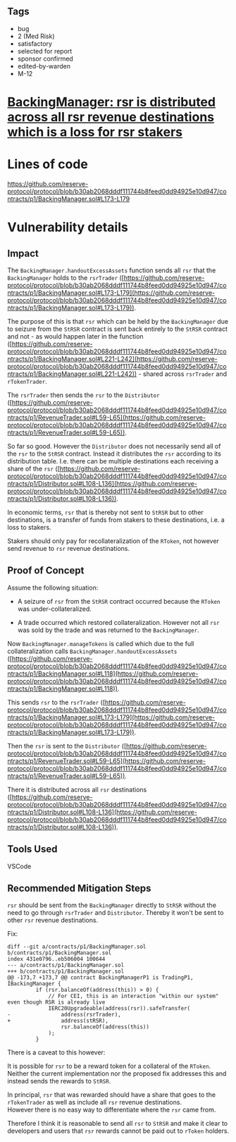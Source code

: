 ## Tags

- bug
- 2 (Med Risk)
- satisfactory
- selected for report
- sponsor confirmed
- edited-by-warden
- M-12

# [BackingManager: rsr is distributed across all rsr revenue destinations which is a loss for rsr stakers](https://github.com/code-423n4/2023-01-reserve-findings/issues/276) 

# Lines of code

https://github.com/reserve-protocol/protocol/blob/b30ab2068dddf111744b8feed0dd94925e10d947/contracts/p1/BackingManager.sol#L173-L179


# Vulnerability details

## Impact
The `BackingManager.handoutExcessAssets` function sends all `rsr` that the `BackingManager` holds to the `rsrTrader` ([https://github.com/reserve-protocol/protocol/blob/b30ab2068dddf111744b8feed0dd94925e10d947/contracts/p1/BackingManager.sol#L173-L179](https://github.com/reserve-protocol/protocol/blob/b30ab2068dddf111744b8feed0dd94925e10d947/contracts/p1/BackingManager.sol#L173-L179)).  

The purpose of this is that `rsr` which can be held by the `BackingManager` due to seizure from the `StRSR` contract is sent back entirely to the `StRSR` contract and not - as would happen later in the function ([https://github.com/reserve-protocol/protocol/blob/b30ab2068dddf111744b8feed0dd94925e10d947/contracts/p1/BackingManager.sol#L221-L242](https://github.com/reserve-protocol/protocol/blob/b30ab2068dddf111744b8feed0dd94925e10d947/contracts/p1/BackingManager.sol#L221-L242)) - shared across `rsrTrader` and `rTokenTrader`.  

The `rsrTrader` then sends the `rsr` to the `Distributor` ([https://github.com/reserve-protocol/protocol/blob/b30ab2068dddf111744b8feed0dd94925e10d947/contracts/p1/RevenueTrader.sol#L59-L65](https://github.com/reserve-protocol/protocol/blob/b30ab2068dddf111744b8feed0dd94925e10d947/contracts/p1/RevenueTrader.sol#L59-L65)).  

So far so good. However the `Distributor` does not necessarily send all of the `rsr` to the `StRSR` contract. Instead it distributes the `rsr` according to its distribution table. I.e. there can be multiple destinations each receiving a share of the `rsr` ([https://github.com/reserve-protocol/protocol/blob/b30ab2068dddf111744b8feed0dd94925e10d947/contracts/p1/Distributor.sol#L108-L136](https://github.com/reserve-protocol/protocol/blob/b30ab2068dddf111744b8feed0dd94925e10d947/contracts/p1/Distributor.sol#L108-L136)).  

In economic terms, `rsr` that is thereby not sent to `StRSR` but to other destinations, is a transfer of funds from stakers to these destinations, i.e. a loss to stakers.  

Stakers should only pay for recollateralization of the `RToken`, not however send revenue to `rsr` revenue destinations.  

## Proof of Concept
Assume the following situation:  

* A seizure of `rsr` from the `StRSR` contract occurred because the `RToken` was under-collateralized.  

* A trade occurred which restored collateralization. However not all `rsr` was sold by the trade and was returned to the `BackingManager`.  

Now `BackingManager.manageTokens` is called which due to the full collateralization calls `BackingManager.handoutExcessAssets` ([https://github.com/reserve-protocol/protocol/blob/b30ab2068dddf111744b8feed0dd94925e10d947/contracts/p1/BackingManager.sol#L118](https://github.com/reserve-protocol/protocol/blob/b30ab2068dddf111744b8feed0dd94925e10d947/contracts/p1/BackingManager.sol#L118)).  

This sends `rsr` to the `rsrTrader` ([https://github.com/reserve-protocol/protocol/blob/b30ab2068dddf111744b8feed0dd94925e10d947/contracts/p1/BackingManager.sol#L173-L179](https://github.com/reserve-protocol/protocol/blob/b30ab2068dddf111744b8feed0dd94925e10d947/contracts/p1/BackingManager.sol#L173-L179)).  

Then the `rsr` is sent to the `Distributor` ([https://github.com/reserve-protocol/protocol/blob/b30ab2068dddf111744b8feed0dd94925e10d947/contracts/p1/RevenueTrader.sol#L59-L65](https://github.com/reserve-protocol/protocol/blob/b30ab2068dddf111744b8feed0dd94925e10d947/contracts/p1/RevenueTrader.sol#L59-L65)).  

There it is distributed across all `rsr` destinations ([https://github.com/reserve-protocol/protocol/blob/b30ab2068dddf111744b8feed0dd94925e10d947/contracts/p1/Distributor.sol#L108-L136](https://github.com/reserve-protocol/protocol/blob/b30ab2068dddf111744b8feed0dd94925e10d947/contracts/p1/Distributor.sol#L108-L136)).  

## Tools Used
VSCode

## Recommended Mitigation Steps
`rsr` should be sent from the `BackingManager` directly to `StRSR` without the need to go through `rsrTrader` and `Distributor`. Thereby it won't be sent to other `rsr` revenue destinations.  

Fix:  

```
diff --git a/contracts/p1/BackingManager.sol b/contracts/p1/BackingManager.sol
index 431e0796..eb506004 100644
--- a/contracts/p1/BackingManager.sol
+++ b/contracts/p1/BackingManager.sol
@@ -173,7 +173,7 @@ contract BackingManagerP1 is TradingP1, IBackingManager {
         if (rsr.balanceOf(address(this)) > 0) {
             // For CEI, this is an interaction "within our system" even though RSR is already live
             IERC20Upgradeable(address(rsr)).safeTransfer(
-                address(rsrTrader),
+                address(stRSR),
                 rsr.balanceOf(address(this))
             );
         }
```

There is a caveat to this however:  

It is possible for `rsr` to be a reward token for a collateral of the `RToken`.  
Neither the current implementation nor the proposed fix addresses this and instead sends the rewards to `StRSR`.  

In principal, `rsr` that was rewarded should have a share that goes to the `rTokenTrader` as well as include all `rsr` revenue destinations.  
However there is no easy way to differentiate where the `rsr` came from.  

Therefore I think it is reasonable to send all `rsr` to `StRSR` and make it clear to developers and users that `rsr` rewards cannot be paid out to `rToken` holders.  
